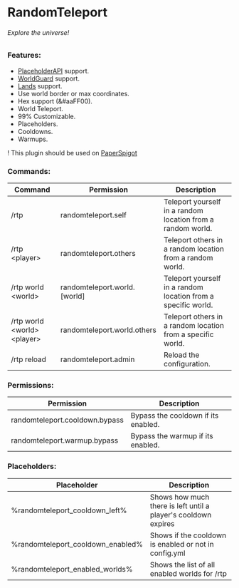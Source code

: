 # RandomTeleport
###### Explore the universe!

### Features:
* [PlaceholderAPI](https://www.spigotmc.org/resources/6245/) support.
* [WorldGuard](https://dev.bukkit.org/projects/worldguard/) support.
* [Lands](https://www.spigotmc.org/resources/lands-land-claim-plugin-grief-prevention-protection-gui-management-nations-wars-1-16-support.53313/) support.
* Use world border or max coordinates.
* Hex support (&#aaFF00).
* World Teleport.
* 99% Customizable.
* Placeholders.
* Cooldowns.
* Warmups.

! This plugin should be used on [PaperSpigot](https://papermc.io/downloads)

### Commands:
Command | Permission | Description
--------|------------|------------
/rtp | randomteleport.self | Teleport yourself in a random location from a random world.
/rtp \<player> | randomteleport.others | Teleport others in a random location from a random world.
/rtp world \<world> | randomteleport.world.\[world] | Teleport yourself in a random location from a specific world.
/rtp world \<world> \<player> | randomteleport.world.others | Teleport others in a random location from a specific world.
/rtp reload | randomteleport.admin | Reload the configuration.

### Permissions:
Permission | Description
-----------|------------
randomteleport.cooldown.bypass | Bypass the cooldown if its enabled.
randomteleport.warmup.bypass | Bypass the warmup if its enabled.

### Placeholders:
Placeholder | Description
------------|------------
%randomteleport_cooldown_left% | Shows how much there is left until a player's cooldown expires
%randomteleport_cooldown_enabled% | Shows if the cooldown is enabled or not in config.yml
%randomteleport_enabled_worlds% | Shows the list of all enabled worlds for /rtp

